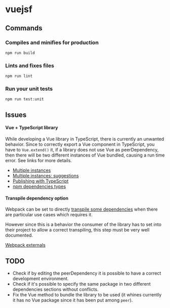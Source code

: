 # vuejsf

## Commands

### Compiles and minifies for production
```
npm run build
```
### Lints and fixes files
```
npm run lint
```

### Run your unit tests
```
npm run test:unit
```




## Issues

#### Vue + TypeScript library

While developing a Vue library in TypeScript, there is currently an unwanted behavior.
Since to correctly export a Vue component in TypeScript, you have to `Vue.extend()` it,
if a library does not use Vue as peerDependency, then there will be two different instances of Vue bundled,
causing a run time error.
See links for more details.

* [Multiple instances](https://github.com/vuetifyjs/vuetify/issues/4068)
* [Multiple instances: suggestions](https://github.com/vuejs/vue/issues/8278)
* [Publishing with TypeScript](https://www.typescriptlang.org/docs/handbook/declaration-files/publishing.html)
* [npm dependencies types](https://stackoverflow.com/questions/18875674/whats-the-difference-between-dependencies-devdependencies-and-peerdependencies)

#### Transpile dependency option

Webpack can be set to directly [transpile some dependencies](https://cli.vuejs.org/config/#transpiledependencies)
when there are particular use cases which requires it.

However since this is a behavior the consumer of the library has to set into their project to allow a correct transpiling,
this step must be very well documented.

[Webpack externals](https://webpack.js.org/configuration/externals/#externals)
  

## TODO
* Check if by editing the peerDependency it is possible to have a correct development environment.
* Check if it's possible to specify the same package in two different dependencies sections without conflicts.
* Fix the Vue method to bundle the library to be used (it whines currently it has no Vue package since it has been put among `peer`).
